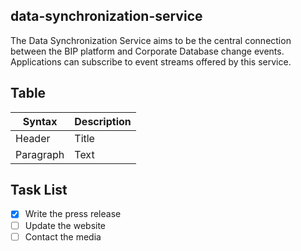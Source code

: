 ## data-synchronization-service

The Data Synchronization Service aims to be the central connection between the BIP platform and Corporate Database change events. Applications can subscribe to event streams offered by this service.

## Table

| Syntax      | Description |
| ----------- | ----------- |
| Header      | Title       |
| Paragraph   | Text        |


## Task List

- [x] Write the press release
- [ ] Update the website
- [ ] Contact the media
